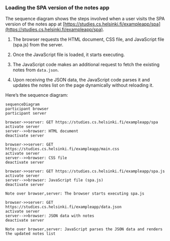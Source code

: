 ### Loading the SPA version of the notes app

The sequence diagram shows the steps involved when a user visits the SPA version of the notes app at [https://studies.cs.helsinki.fi/exampleapp/spa](https://studies.cs.helsinki.fi/exampleapp/spa).

1. The browser requests the HTML document, CSS file, and JavaScript file (spa.js) from the server.

2. Once the JavaScript file is loaded, it starts executing.

3. The JavaScript code makes an additional request to fetch the existing notes from `data.json`.

4. Upon receiving the JSON data, the JavaScript code parses it and updates the notes list on the page dynamically without reloading it.

Here’s the sequence diagram:

```mermaid
sequenceDiagram
participant browser
participant server

browser->>server: GET https://studies.cs.helsinki.fi/exampleapp/spa
activate server
server-->>browser: HTML document
deactivate server

browser->>server: GET https://studies.cs.helsinki.fi/exampleapp/main.css
activate server
server-->>browser: CSS file
deactivate server

browser->>server: GET https://studies.cs.helsinki.fi/exampleapp/spa.js
activate server
server-->>browser: JavaScript file (spa.js)
deactivate server

Note over browser,server: The browser starts executing spa.js

browser->>server: GET https://studies.cs.helsinki.fi/exampleapp/data.json
activate server
server-->>browser: JSON data with notes
deactivate server

Note over browser,server: JavaScript parses the JSON data and renders the updated notes list
```
